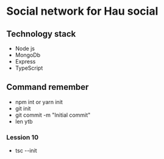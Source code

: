 # Social network for Hau social

## Technology stack

- Node js
- MongoDb
- Express
- TypeScript

## Command remember

- npm int or yarn init
- git init
- git commit -m "Initial commit"
- len ytb

### Lession 10

- tsc --init
